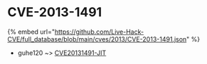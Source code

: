 # CVE-2013-1491
{% embed url="https://github.com/Live-Hack-CVE/full_database/blob/main/cves/2013/CVE-2013-1491.json" %}

* guhe120 ~> [CVE20131491-JIT](https://www.alice-snow.ru/2013/database/cve-2013-1491/cve20131491-jit-guhe120)